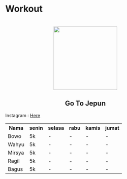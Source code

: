 # Workout
<h1 align="center"> <img src="https://c.tenor.com/OcLW6D3ivkoAAAAi/kiss-exercise.gif" widht="100" height="200"></h1>
<h2 align="center"> Go To Jepun </h2>
<p>Instagram : <td><a target="_blank" href="https://www.instagram.com/ragil_iygd77">Here</a></td></p>

<table width="100" class="table">
<tr>
<th>Nama</th>
<th>senin </th>
<th>selasa </th>
<th>rabu</th>
<th>kamis</th>
<th>jumat</th>
</tr>
	<tr>
<td>Bowo</td><td>5k</td><td>-</td><td>-</td><td>-</td><td>-</td>
        </tr>
	<tr>
<td>Wahyu</td><td>5k</td><td>-</td><td>-</td><td>-</td><td>-</td>
        </tr>
	<tr>
<td>Mirsya</td><td>5k</td><td>-</td><td>-</td><td>-</td><td>-</td>
        </tr>
	<tr>
<td>Ragil</td><td>5k</td><td>-</td><td>-</td><td>-</td><td>-</td>
        </tr>
	<tr>
<td>Bagus</td><td>5k</td><td>-</td><td>-</td><td>-</td><td>-</td>
        </tr>
 </table>
